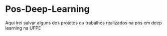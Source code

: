 # Pos-Deep-Learning
Aqui irei salvar alguns dos projetos ou trabalhos realizados na pós em deep learning na UFPE
